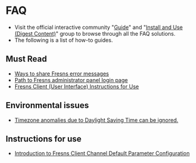 # FAQ

- Visit the official interactive community "[Guide](https://discuss.fresns.org/group/guide)" and "[Install and Use (Digest Content)](https://discuss.fresns.org/group/use?allDigest=1)" group to browse through all the FAQ solutions.
- The following is a list of how-to guides.

## Must Read

- [Ways to share Fresns error messages](https://discuss.fresns.org/post/h2rSQEAm)
- [Path to Fresns administrator panel login page](https://discuss.fresns.org/post/Y7fyxKMs)
- [Fresns Client (User Interface) Instructions for Use](https://discuss.fresns.org/post/V2VphDSx)

## Environmental issues

- [Timezone anomalies due to Daylight Saving Time can be ignored.](https://discuss.fresns.org/post/h8ZIjVAZ)

## Instructions for use

- [Introduction to Fresns Client Channel Default Parameter Configuration](https://discuss.fresns.org/post/NTBRTFwa)
